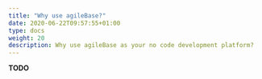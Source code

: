 ```yaml
---
title: "Why use agileBase?"
date: 2020-06-22T09:57:55+01:00
type: docs
weight: 20
description: Why use agileBase as your no code development platform?
---
```

**TODO**